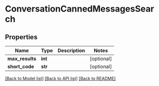# ConversationCannedMessagesSearch

## Properties
Name | Type | Description | Notes
------------ | ------------- | ------------- | -------------
**max_results** | **int** |  | [optional] 
**short_code** | **str** |  | [optional] 

[[Back to Model list]](../README.md#documentation-for-models) [[Back to API list]](../README.md#documentation-for-api-endpoints) [[Back to README]](../README.md)


